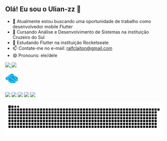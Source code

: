 ## Olá! Eu sou o Ulian-zz 👋

- 🔭 Atualmente estou buscando uma oportunidade de trabalho como desenvolvedor mobile Flutter
- 🌱 Cursando Análise e Desenvolvimento de Sistemas na instituição Cruzeiro do Sul
- 🌱 Estudando Flutter na instituição Rocketseate
- 📫 Contate-me no e-mail: ralfclaiton@gmail.com
- 😄 Pronouns: ele/dele

 <div>
  <a href="https://github.com/Ulian-zz">
  <img height="150em" src="https://github-readme-stats.vercel.app/api?username=Ulian-zz&show_icons=true&theme=merko&include_all_commits=true&count_private=true"/>
  <img height="150em" src="https://github-readme-stats.vercel.app/api/top-langs/?username=Ulian-zz&layout=compact&langs_count=7&theme=merko"/>
</div>
  
<div style="display: inline_block"><br>
  <img align="center" alt="Ralf-Dart" height="30" width="40" src="https://raw.githubusercontent.com/devicons/devicon/master/icons/dart/dart-plain.svg">
</div>  
  
##
  
<div>
   <a href="https://instagram.com/ralfulian" target="_blank"><img src="https://img.shields.io/badge/-Instagram-%23E4405F?style=for-the-badge&logo=instagram&logoColor=white" target="_blank"></a>
  	<a href="https://www.twitch.tv/ralfitoulian" target="_blank"><img src="https://img.shields.io/badge/Twitch-9146FF?style=for-the-badge&logo=twitch&logoColor=white" target="_blank"></a>
  <a href="https://discord.gg/Ralfito#7130" target="_blank"><img src="https://img.shields.io/badge/Discord-7289DA?style=for-the-badge&logo=discord&logoColor=white" target="_blank"></a> 
   <a href = "mailto:ralfclaiton@gmail.com"><img src="https://img.shields.io/badge/Gmail-D14836?style=for-the-badge&logo=gmail&logoColor=white"></a>
   <a href="https://www.linkedin.com/in/ralf-ulian-8b3673107/" target="_blank"><img src="https://img.shields.io/badge/-LinkedIn-%230077B5?style=for-the-badge&logo=linkedin&logoColor=white" target="_blank"></a> 
</div>  
  
 ![Snake animation](https://github.com/Ulian-zz/Ulian-zz/blob/output/github-contribution-grid-snake.svg)  

